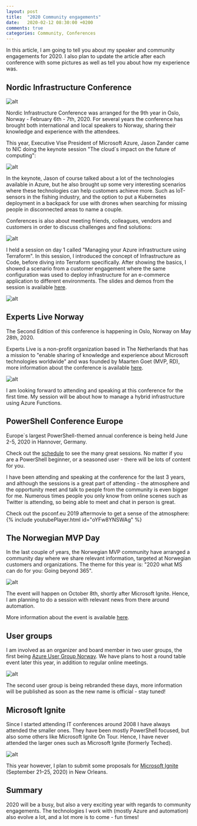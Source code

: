 ```yaml
---
layout: post
title:  "2020 Community engagements"
date:   2020-02-12 08:30:00 +0200
comments: true
categories: Community, Conferences
---
```


In this article, I am going to tell you about my speaker and community engagements for 2020. I also plan to update the article after each conference with some pictures as well as tell you about how my experience was.

## Nordic Infrastructure Conference

![alt](/images/20200206_NIC_welcome.jpg)

Nordic Infrastructure Conference was arranged for the 9th year in Oslo, Norway - February 6th - 7th, 2020.
For several years the conference has brought both international and local speakers to Norway, sharing their knowledge and experience with the attendees.

This year, Executive Vise President of Microsoft Azure, Jason Zander came to NIC doing the keynote session "The cloud`s impact on the future of computing":

![alt](/images/20200206_NIC_keynote.jpg)

In the keynote, Jason of course talked about a lot of the technologies available in Azure, but he also brought up some very interesting scenarios where these technologies can help customers achieve more. Such as IoT-sensors in the fishing industry, and the option to put a Kubernetes deployment in a backpack for use with drones when searching for missing people in disconnected areas to name a couple.

Conferences is also about meeting friends, colleagues, vendors and customers in order to discuss challenges and find solutions:

![alt](/images/20200206_NIC_expo.jpg)

I held a session on day 1 called "Managing your Azure infrastructure using Terraform". In this session, I introduced the concept of Infrastructure as Code, before diving into Terraform specifically. After showing the basics, I showed a scenario from a customer engagement where the same configuration was used to deploy infrastructure for an e-commerce application to different environments. The slides and demos from the session is available [here](https://github.com/nordicinfrastructureconference/2020/tree/master/Jan%20Egil%20Ring%20-%20Managing%20your%20Azure%20infrastructure%20using%20Terraform).

![alt](/images/20200206_NIC_JER_01.jpg)

## Experts Live Norway

The Second Edition of this conference is happening in Oslo, Norway on May 28th, 2020.

Experts Live is a non-profit organization based in The Netherlands that has a mission to "enable sharing of knowledge and experience about Microsoft technologies worldwide" and was founded by Maarten Goet (MVP, RD), more information about the conference is available [here](https://expertslive.no/about-experts-live/).

![alt](/images/20200206_ExpertsLiveNorway.jpg)

I am looking forward to attending and speaking at this conference for the first time. My session will be about how to manage a hybrid infrastructure using Azure Functions.

## PowerShell Conference Europe

Europe`s largest PowerShell-themed annual conference is being held June 2-5, 2020 in Hannover, Germany.

Check out the [schedule](https://psconf.eu/schedule) to see the many great sessions. No matter if you are a PowerShell beginner, or a seasoned user - there will be lots of content for you.

I have been attending and speaking at the conference for the last 3 years, and although the sessions is a great part of attending - the atmosphere and the opportunity meet and talk to people from the community is even bigger for me. Numerous times people you only know from online scenes such as Twitter is attending, so being able to meet and chat in person is great.

Check out the psconf.eu 2019 aftermovie to get a sense of the atmosphere:
{% include youtubePlayer.html id="oYFw8YNSWAg" %}

## The Norwegian MVP Day

In the last couple of years, the Norwegian MVP community have arranged a community day where we share relevant information, targeted at Norwegian customers and organizations. The theme for this year is: "2020 what MS can do for you: Going beyond 365".

![alt](/images/MicrosoftMVPAward.png)

The event will happen on October 8th, shortly after Microsoft Ignite. Hence, I am planning to do a session with relevant news from there around automation.

More information about the event is available [here](https://mvpdagen.no).

## User groups

I am involved as an organizer and board member in two user groups, the first being [Azure User Group Norway](https://www.meetup.com/en-AU/Azure-User-Group-Norway/). We have plans to host a round table event later this year, in addition to regular online meetings.

![alt](/images/AUGNorway.jpeg)

The second user group is being rebranded these days, more information will be published as soon as the new name is official - stay tuned!

## Microsoft Ignite

Since I started attending IT conferences around 2008 I have always attended the smaller ones. They have been mostly PowerShell focused, but also some others like Microsoft Ignite On Tour. Hence, I have never attended the larger ones such as Microsoft Ignite (formerly Teched).

![alt](/images/2020_ignite_01.png)

This year however, I plan to submit some proposals for [Microsoft Ignite](https://www.microsoft.com/en-us/ignite) (September 21–25, 2020) in New Orleans.

## Summary

2020 will be a busy, but also a very exciting year with regards to community engagements. The technologies I work with (mostly Azure and automation) also evolve a lot, and a lot more is to come - fun times!